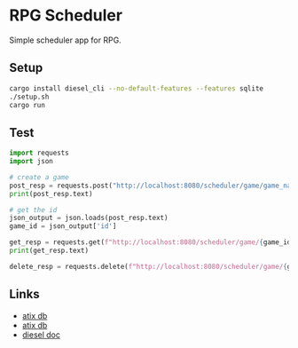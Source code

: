 # RPG Scheduler

Simple scheduler app for RPG.

## Setup

```bash
cargo install diesel_cli --no-default-features --features sqlite
./setup.sh
cargo run
```

## Test

```python
import requests
import json

# create a game
post_resp = requests.post("http://localhost:8080/scheduler/game/game_name")
print(post_resp.text)

# get the id
json_output = json.loads(post_resp.text)
game_id = json_output['id']

get_resp = requests.get(f"http://localhost:8080/scheduler/game/{game_id}")
print(get_resp.text)

delete_resp = requests.delete(f"http://localhost:8080/scheduler/game/{game_id}")
```

## Links

- [atix db](https://actix.rs/docs/databases/)
- [atix db](https://actix.rs/docs/databases/)
- [diesel doc](https://diesel.rs/guides/getting-started)
